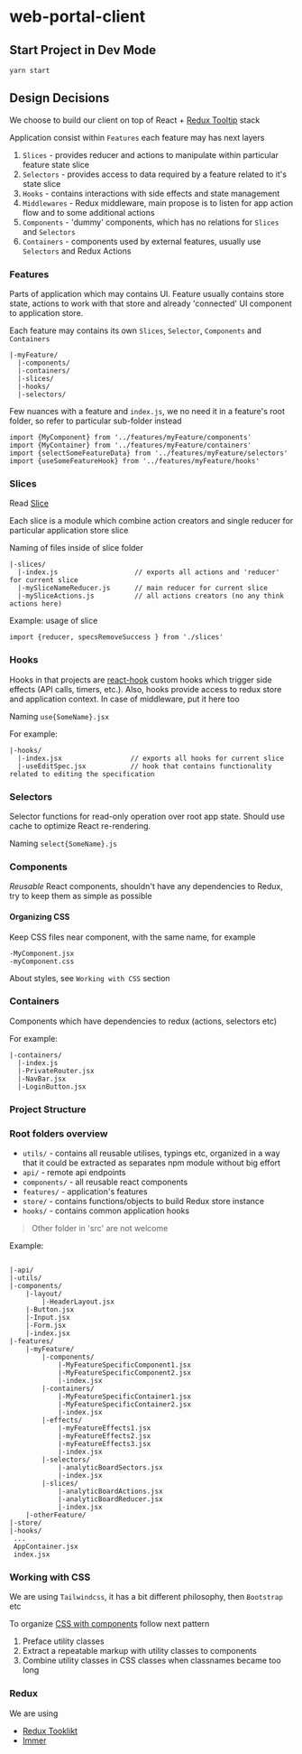 # web-portal-client


## Start Project in Dev Mode

`yarn start`


## Design Decisions

We choose to build our client on top of React + [Redux Tooltip](https://redux-toolkit.js.org/) stack

Application consist within  `Features` each feature may has next layers

1. `Slices` -  provides reducer and actions to manipulate within particular feature state slice
2. `Selectors` - provides access to data required by a feature related to it's state slice
3. `Hooks` - contains interactions with side effects and state management
4. `Middlewares` - Redux middleware, main propose is to listen for app action flow and to some additional actions
5. `Components` - 'dummy' components, which has no relations for `Slices` and `Selectors`
6. `Containers` - components used by external features, usually use `Selectors` and Redux Actions

### Features

Parts of application which may contains UI. Feature usually contains store state, actions to work with that store and
already 'connected' UI component to application store.

Each feature may contains its own `Slices`, `Selector`, `Components` and `Containers`

```
|-myFeature/
  |-components/
  |-containers/
  |-slices/
  |-hooks/
  |-selectors/
```

Few nuances with a feature and `index.js`,
we no need it in a feature's root folder,
so refer to particular sub-folder instead

```
import {MyComponent} from '../features/myFeature/components'
import {MyContainer} from '../features/myFeature/containers'
import {selectSomeFeatureData} from '../features/myFeature/selectors'
import {useSomeFeatureHook} from '../features/myFeature/hooks'

```

### Slices

Read [Slice](https://redux.js.org/tutorials/fundamentals/part-8-modern-redux#using-createslice)

Each slice is a module which combine action creators and single reducer for particular application store slice

Naming of files inside of slice folder

```
|-slices/
  |-index.js                   // exports all actions and 'reducer' for current slice
  |-mySliceNameReducer.js      // main reducer for current slice
  |-mySliceActions.js          // all actions creators (no any think actions here)
```

Example: usage of slice
```
import {reducer, specsRemoveSuccess } from './slices'

```
### Hooks

Hooks in that projects are [react-hook](https://reactjs.org/docs/hooks-custom.html) custom hooks which trigger side effects (API calls, timers, etc.).
Also, hooks provide access to redux store and application context. In case of middleware, put it here too

Naming  `use{SomeName}.jsx`

For example:

```
|-hooks/
  |-index.jsx                 // exports all hooks for current slice
  |-useEditSpec.jsx           // hook that contains functionality related to editing the specification
```

### Selectors

Selector functions for read-only operation over root app state.
Should use cache to optimize React re-rendering.

Naming `select{SomeName}.js`


### Components

*Reusable* React components, shouldn't have any dependencies to Redux, try to keep them as simple as possible

#### Organizing CSS

Keep CSS files near component, with the same name, for example

```
-MyComponent.jsx
-myComponent.css

```

About styles, see `Working with CSS` section


### Containers

Components which have dependencies to redux (actions, selectors etc)


For example:

```
|-containers/
  |-index.js
  |-PrivateRouter.jsx
  |-NavBar.jsx
  |-LoginButton.jsx
```


### Project Structure

### Root folders overview

* `utils/` - contains all reusable utilises, typings etc, organized in a way that it could be extracted as separates npm module without big effort
* `api/` - remote api endpoints
* `components/` - all reusable react components
* `features/` - application's features
* `store/` - contains functions/objects to build Redux store instance
* `hooks/` - contains common application hooks 

> Other folder in 'src' are not welcome

Example:

```

|-api/
|-utils/
|-components/
    |-layout/
        |-HeaderLayout.jsx
    |-Button.jsx
    |-Input.jsx
    |-Form.jsx
    |-index.jsx
|-features/
    |-myFeature/
        |-components/
            |-MyFeatureSpecificComponent1.jsx
            |-MyFeatureSpecificComponent2.jsx
            |-index.jsx
        |-containers/
            |-MyFeatureSpecificContainer1.jsx
            |-MyFeatureSpecificContainer2.jsx
            |-index.jsx
        |-effects/
            |-myFeatureEffects1.jsx
            |-myFeatureEffects2.jsx
            |-myFeatureEffects3.jsx
            |-index.jsx
        |-selectors/
            |-analyticBoardSectors.jsx
            |-index.jsx
        |-slices/
            |-analyticBoardActions.jsx
            |-analyticBoardReducer.jsx
            |-index.jsx
    |-otherFeature/
|-store/
|-hooks/
 ...
 AppContainer.jsx
 index.jsx
```

###  Working with CSS

We are using `Tailwindcss`, it has a bit different philosophy, then `Bootstrap` etc

To organize [CSS with components](https://tailwindcss.com/docs/extracting-components) follow next pattern

1. Preface utility classes
1. Extract a repeatable markup with utility classes to components
1. Combine utility classes in CSS classes when classnames became too long


### Redux

We are using

* [Redux Tooklikt](https://redux-toolkit.js.org/)
* [Immer](https://immerjs.github.io/immer/docs/introduction)
